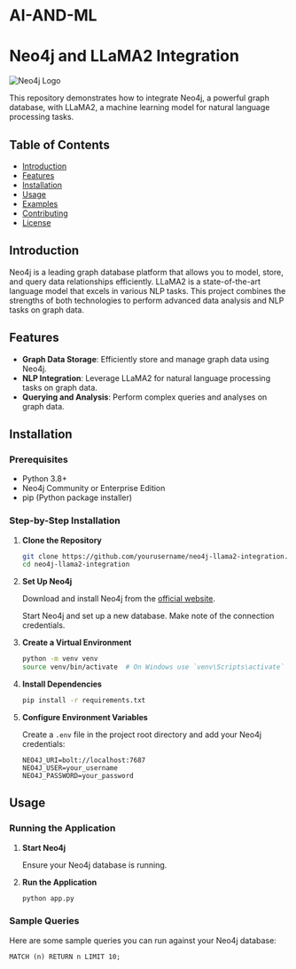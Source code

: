 # AI-AND-ML

# Neo4j and LLaMA2 Integration

![Neo4j Logo]([[https://raw.githubusercontent.com/docker-library/docs/56823e63d5b6dd7ddbb9d5d3c4a8947778055d8e/neo4j/logo.png](https://www.google.com/url?sa=i&url=https%3A%2F%2Fneo4j.com%2Fblog%2Fgraph-databases-drupal-neo4j-module-rules-integration%2F&psig=AOvVaw2ncC5gACNqfWmRQytlwPGL&ust=1716786087546000&source=images&cd=vfe&opi=89978449&ved=0CBIQjRxqFwoTCKjm3vXEqoYDFQAAAAAdAAAAABAE)](https://dist.neo4j.com/wp-content/uploads/20161206234455/drupal-graph-databases-neo4j-rules-integration.png))

This repository demonstrates how to integrate Neo4j, a powerful graph database, with LLaMA2, a machine learning model for natural language processing tasks.

## Table of Contents

- [Introduction](#introduction)
- [Features](#features)
- [Installation](#installation)
- [Usage](#usage)
- [Examples](#examples)
- [Contributing](#contributing)
- [License](#license)

## Introduction

Neo4j is a leading graph database platform that allows you to model, store, and query data relationships efficiently. LLaMA2 is a state-of-the-art language model that excels in various NLP tasks. This project combines the strengths of both technologies to perform advanced data analysis and NLP tasks on graph data.

## Features

- **Graph Data Storage**: Efficiently store and manage graph data using Neo4j.
- **NLP Integration**: Leverage LLaMA2 for natural language processing tasks on graph data.
- **Querying and Analysis**: Perform complex queries and analyses on graph data.

## Installation

### Prerequisites

- Python 3.8+
- Neo4j Community or Enterprise Edition
- pip (Python package installer)

### Step-by-Step Installation

1. **Clone the Repository**

    ```sh
    git clone https://github.com/yourusername/neo4j-llama2-integration.git
    cd neo4j-llama2-integration
    ```

2. **Set Up Neo4j**

    Download and install Neo4j from the [official website](https://neo4j.com/download/).

    Start Neo4j and set up a new database. Make note of the connection credentials.

3. **Create a Virtual Environment**

    ```sh
    python -m venv venv
    source venv/bin/activate  # On Windows use `venv\Scripts\activate`
    ```

4. **Install Dependencies**

    ```sh
    pip install -r requirements.txt
    ```

5. **Configure Environment Variables**

    Create a `.env` file in the project root directory and add your Neo4j credentials:

    ```env
    NEO4J_URI=bolt://localhost:7687
    NEO4J_USER=your_username
    NEO4J_PASSWORD=your_password
    ```

## Usage

### Running the Application

1. **Start Neo4j**

    Ensure your Neo4j database is running.

2. **Run the Application**

    ```sh
    python app.py
    ```

### Sample Queries

Here are some sample queries you can run against your Neo4j database:

```cypher
MATCH (n) RETURN n LIMIT 10;
